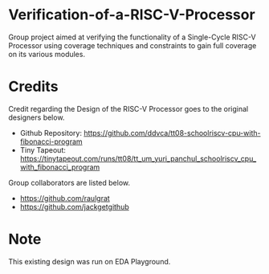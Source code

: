 # Verification-of-a-RISC-V-Processor
Group project aimed at verifying the functionality of a Single-Cycle RISC-V Processor using coverage techniques and constraints to gain full coverage on its various modules.

# Credits
Credit regarding the Design of the RISC-V Processor goes to the original designers below.

- Github Repository:
https://github.com/ddvca/tt08-schoolriscv-cpu-with-fibonacci-program
- Tiny Tapeout:
https://tinytapeout.com/runs/tt08/tt_um_yuri_panchul_schoolriscv_cpu_with_fibonacci_program

Group collaborators are listed below.

- https://github.com/raulgrat
- https://github.com/jackgetgithub

# Note
This existing design was run on EDA Playground.
